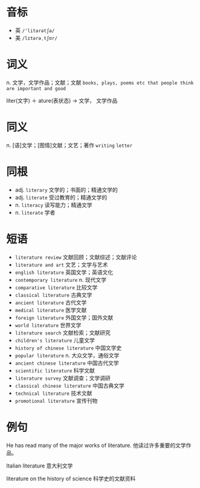 # 音标

- 英 `/'litərətʃə/`
- 美 `/lɪtərəˌtʃʊr/`

# 词义

n. 文学，文学作品；文献；文献
`books, plays, poems etc that people think are important and good`



liter(文字) ＋ ature(表状态) → 文学， 文学作品

# 同义

n. [语]文学；[图情]文献；文艺；著作
`writing` `letter`

# 同根

- adj. `literary` 文学的；书面的；精通文学的
- adj. `literate` 受过教育的；精通文学的
- n. `literacy` 读写能力；精通文学
- n. `literate` 学者

# 短语

- `literature review` 文献回顾；文献综述；文献评论
- `literature and art` 文艺；文学与艺术
- `english literature` 英国文学；英语文化
- `contemporary literature` n. 现代文学
- `comparative literature` 比较文学
- `classical literature` 古典文学
- `ancient literature` 古代文学
- `medical literature` 医学文献
- `foreign literature` 外国文学；国外文献
- `world literature` 世界文学
- `literature search` 文献检索；文献研究
- `children's literature` 儿童文学
- `history of chinese literature` 中国文学史
- `popular literature` n. 大众文学，通俗文学
- `ancient chinese literature` 中国古代文学
- `scientific literature` 科学文献
- `literature survey` 文献调查；文学调研
- `classical chinese literature` 中国古典文学
- `technical literature` 技术文献
- `promotional literature` 宣传刊物

# 例句

He has read many of the major works of literature.
他读过许多重要的文学作品。

Italian literature
意大利文学

literature on the history of science
科学史的文献资料


